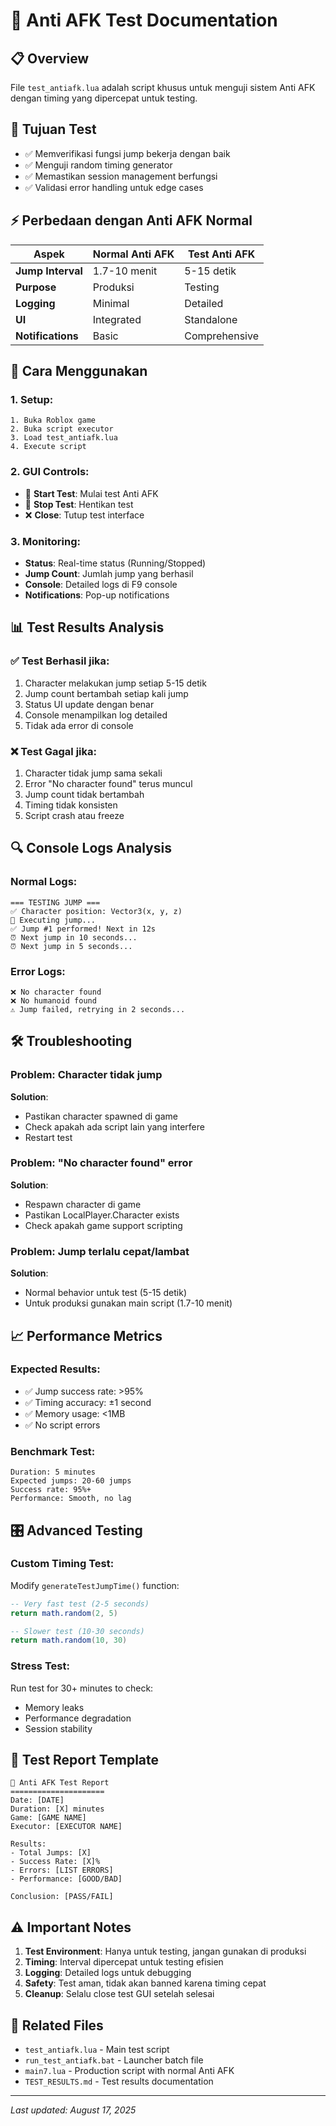 # 🧪 Anti AFK Test Documentation

## 📋 Overview
File `test_antiafk.lua` adalah script khusus untuk menguji sistem Anti AFK dengan timing yang dipercepat untuk testing.

## 🎯 Tujuan Test
- ✅ Memverifikasi fungsi jump bekerja dengan baik
- ✅ Menguji random timing generator
- ✅ Memastikan session management berfungsi
- ✅ Validasi error handling untuk edge cases

## ⚡ Perbedaan dengan Anti AFK Normal

| Aspek | Normal Anti AFK | Test Anti AFK |
|-------|----------------|---------------|
| **Jump Interval** | 1.7-10 menit | 5-15 detik |
| **Purpose** | Produksi | Testing |
| **Logging** | Minimal | Detailed |
| **UI** | Integrated | Standalone |
| **Notifications** | Basic | Comprehensive |

## 🚀 Cara Menggunakan

### 1. **Setup:**
```
1. Buka Roblox game
2. Buka script executor
3. Load test_antiafk.lua
4. Execute script
```

### 2. **GUI Controls:**
- 🚀 **Start Test**: Mulai test Anti AFK
- 🛑 **Stop Test**: Hentikan test
- ❌ **Close**: Tutup test interface

### 3. **Monitoring:**
- **Status**: Real-time status (Running/Stopped)
- **Jump Count**: Jumlah jump yang berhasil
- **Console**: Detailed logs di F9 console
- **Notifications**: Pop-up notifications

## 📊 Test Results Analysis

### ✅ **Test Berhasil jika:**
1. Character melakukan jump setiap 5-15 detik
2. Jump count bertambah setiap kali jump
3. Status UI update dengan benar
4. Console menampilkan log detailed
5. Tidak ada error di console

### ❌ **Test Gagal jika:**
1. Character tidak jump sama sekali
2. Error "No character found" terus muncul
3. Jump count tidak bertambah
4. Timing tidak konsisten
5. Script crash atau freeze

## 🔍 Console Logs Analysis

### **Normal Logs:**
```
=== TESTING JUMP ===
✅ Character position: Vector3(x, y, z)
🦘 Executing jump...
✅ Jump #1 performed! Next in 12s
⏰ Next jump in 10 seconds...
⏰ Next jump in 5 seconds...
```

### **Error Logs:**
```
❌ No character found
❌ No humanoid found
⚠️ Jump failed, retrying in 2 seconds...
```

## 🛠️ Troubleshooting

### **Problem**: Character tidak jump
**Solution**: 
- Pastikan character spawned di game
- Check apakah ada script lain yang interfere
- Restart test

### **Problem**: "No character found" error
**Solution**:
- Respawn character di game
- Pastikan LocalPlayer.Character exists
- Check apakah game support scripting

### **Problem**: Jump terlalu cepat/lambat
**Solution**:
- Normal behavior untuk test (5-15 detik)
- Untuk produksi gunakan main script (1.7-10 menit)

## 📈 Performance Metrics

### **Expected Results:**
- ✅ Jump success rate: >95%
- ✅ Timing accuracy: ±1 second
- ✅ Memory usage: <1MB
- ✅ No script errors

### **Benchmark Test:**
```
Duration: 5 minutes
Expected jumps: 20-60 jumps
Success rate: 95%+
Performance: Smooth, no lag
```

## 🎛️ Advanced Testing

### **Custom Timing Test:**
Modify `generateTestJumpTime()` function:
```lua
-- Very fast test (2-5 seconds)
return math.random(2, 5)

-- Slower test (10-30 seconds)  
return math.random(10, 30)
```

### **Stress Test:**
Run test for 30+ minutes to check:
- Memory leaks
- Performance degradation
- Session stability

## 📝 Test Report Template

```
🧪 Anti AFK Test Report
=====================
Date: [DATE]
Duration: [X] minutes
Game: [GAME NAME]
Executor: [EXECUTOR NAME]

Results:
- Total Jumps: [X]
- Success Rate: [X]%
- Errors: [LIST ERRORS]
- Performance: [GOOD/BAD]

Conclusion: [PASS/FAIL]
```

## ⚠️ Important Notes

1. **Test Environment**: Hanya untuk testing, jangan gunakan di produksi
2. **Timing**: Interval dipercepat untuk testing efisien
3. **Logging**: Detailed logs untuk debugging
4. **Safety**: Test aman, tidak akan banned karena timing cepat
5. **Cleanup**: Selalu close test GUI setelah selesai

## 🔗 Related Files

- `test_antiafk.lua` - Main test script
- `run_test_antiafk.bat` - Launcher batch file
- `main7.lua` - Production script with normal Anti AFK
- `TEST_RESULTS.md` - Test results documentation

---
*Last updated: August 17, 2025*
